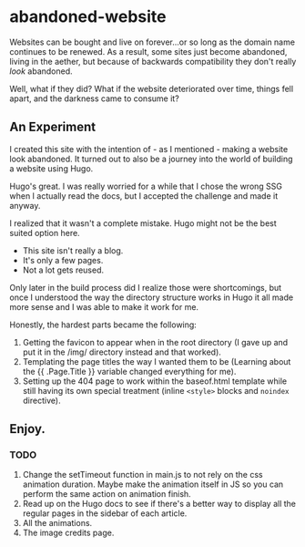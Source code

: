 # abandoned-website
Websites can be bought and live on forever...or so long as the domain name continues to be renewed. As a result, some sites just become abandoned, living in the aether, but because of backwards compatibility they don't really _look_ abandoned.

Well, what if they did? What if the website deteriorated over time, things fell apart, and the darkness came to consume it?

## An Experiment
I created this site with the intention of - as I mentioned - making a website look abandoned. It turned out to also be a journey into the world of building a website using Hugo.

Hugo's great. I was really worried for a while that I chose the wrong SSG when I actually read the docs, but I accepted the challenge and made it anyway.

I realized that it wasn't a complete mistake. Hugo might not be the best suited option here.
* This site isn't really a blog.
* It's only a few pages.
* Not a lot gets reused.

Only later in the build process did I realize those were shortcomings, but once I understood the way the directory structure works in Hugo it all made more sense and I was able to make it work for me.

Honestly, the hardest parts became the following:
1. Getting the favicon to appear when in the root directory (I gave up and put it in the /img/ directory instead and that worked).
2. Templating the page titles the way I wanted them to be (Learning about the {{ .Page.Title }} variable changed everything for me).
3. Setting up the 404 page to work within the baseof.html template while still having its own special treatment (inline `<style>` blocks and `noindex` directive).

## Enjoy.

### TODO
1. Change the setTimeout function in main.js to not rely on the css animation duration. Maybe make the animation itself in JS so you can perform the same action on animation finish.
2. Read up on the Hugo docs to see if there's a better way to display all the regular pages in the sidebar of each article.
3. All the animations.
4. The image credits page.
